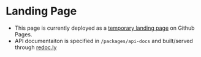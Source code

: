 # Landing Page 
* This page is currently deployed as a [temporary landing page](https://paperpod.fm) on Github Pages.
* API documentaiton is specified in `/packages/api-docs` and built/served through [redoc.ly](https://redoc.ly) 